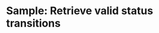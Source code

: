 # Sample: Retrieve valid status transitions

<!-- https://docs.microsoft.com/en-us/dynamics365/customer-engagement/developer/sample-retrieve-valid-status-transitions
Re-write to use custom entity rather than Incident
 -->